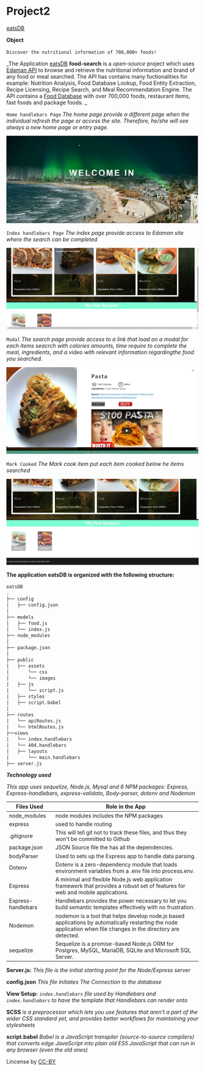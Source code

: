 # Project2

[eatsDB](https://safe-fortress-16085.herokuapp.com/)

**Object**

`Discover the nutritional information of 700,000+ foods!`

_The Application [eatsDB](https://safe-fortress-16085.herokuapp.com/) **food-search** is a *open-source* project which uses [Edaman API](https://developer.edamam.com/) to browse and retrieve the nutritional information and brand of any food or meal searched. The API has contains many fuctionalities for example: Nutrition Analysis, Food Database Lookup, Food Entity Extraction, Recipe Licensing, Recipe Search, and Meal Recommendation Engine. The API contains a [Food Database](https://developer.edamam.com/edamam-recipe-api) with over 700,000 foods, restaurant items, fast foods and package foods.
_

`Home handlebars Page` _The home page provide a different page when the individual refresh the page or access the site. Therefore, he/she will see always a new home page or entry page._

<a href="#"><img src="public\assets\images\home.jpg" alt="Home Page"></a>

`Index handlebars Page` _The index page provide access to Edaman site where the search can be completed_

<a href="#"><img src="public\assets\images\eats1.jpg" alt="index Page"></a>

`Modal` _The search page provide access to a link that load on a modal for each items seacrch with calories amounts, time require to complete the meal, ingredients, and a video with relevant information regardingthe food you searched._

<a href="#"><img src="public\assets\images\eats2.jpg" alt="Modal"></a>

`Mark Cooked` _The Mark cook item put each item cooked below he items searched_

<a href="#"><img src="public\assets\images\eats3.jpg" alt="index Page"></a>

**The application eatsDB is organized with the following structure:**

```
eatsDB
.
├── config
│   ├── config.json
│ 
├── models
│   ├── food.js
│   └── index.js
├── node_modules
│ 
├── package.json
│
├── public
│   ├── assets
|       └── css
|       └── images
|   ├── js
|       └── script.js
|   ├── styles
|   ├── script.babel
|
├── routes
|   └── apiRoutes.js
|   └── htmlRoutes.js
├──views
|   └── index.handlebars
|   └── 404.handlebars
|   ├── layouts
|       └── main.handlebars
├── server.js

```

**_Technology used_**

_This app uses sequelize, Node.js, Mysql and 6 NPM packages: Express, Express-handlebars, express-validato, Body-parser, dotenv and Nodemon_

| Files Used         | Role in the App                                                                                                                                                   |
| ------------------ | ----------------------------------------------------------------------------------------------------------------------------------------------------------------- |
| node_modules       | node modules includes the NPM packages                                                                                                                            |
| express            | used to handle routing                                                                                                                                            |
| .gitignore         | This will tell git not to track these files, and thus they won't be committed to Github                                                                           |
| package.json       | JSON Source file the has all the dependencies.                                                                                                                    |
| bodyParser         | Used to sets up the Express app to handle data parsing.                                                                                                           |
| Dotenv             | Dotenv is a zero-dependency module that loads environment variables from a .env file into process.env.                                                            |
| Express            | A minimal and flexible Node.js web application framework that provides a robust set of features for web and mobile applications.                                  |
| Express-handlebars | Handlebars provides the power necessary to let you build semantic templates effectively with no frustration.                                                      |
| Nodemon            | nodemon is a tool that helps develop node.js based applications by automatically restarting the node application when file changes in the directory are detected. |
| sequelize          | Sequelize is a promise-based Node.js ORM for Postgres, MySQL, MariaDB, SQLite and Microsoft SQL Server.                                                           |

**Server.js:** _This file is the initial starting point for the Node/Express server_

**config.json** _This file initiates The Connection to the database_

**View Setup:** _`index.handlebars` file used by Handlebars and `index.handlebars` to have the template that Handlebars can render onto_

**SCSS** _is a preprocessor which lets you use features that aren't a part of the wider CSS standard yet, and provides better workflows for maintaining your stylesheets_

**script.babel** _Babel is a JavaScript transpiler (source-to-source compilers) that converts edge JavaScript into plain old ES5 JavaScript that can run in any browser (even the old ones)_

Lincense by <a href="https://creativecommons.org/licenses/by/3.0/" rel="nofollow">CC-BY</a>
